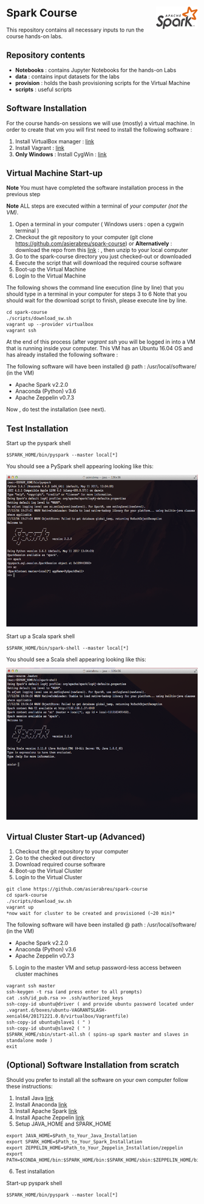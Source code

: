 # Spark Course <img src="images/spark-logo-trademark.png" width="110" height="60" align="right">

This repository contains all necessary inputs to run the course hands-on labs. 

## Repository contents

* **Notebooks** : contains Jupyter Notebooks for the hands-on Labs
* **data** : contains input datasets for the labs
* **provision** : holds the bash provisioning scripts for the Virtual Machine
* **scripts** : useful scripts

## Software Installation

For the course hands-on sessions we will use (mostly) a virtual machine.
In order to create that vm you will first need to install the following software :

1. Install VirtualBox manager : [link](https://www.virtualbox.org/)
2. Install Vagrant : [link](https://www.vagrantup.com/downloads.html)
3. **Only Windows** : Install CygWin : [link](https://cygwin.com/install.html)

## Virtual Machine Start-up

**Note** You must have completed the software installation process in the previous step

**Note** ALL steps are executed within a terminal of *your computer (not the VM)*.

1. Open a terminal in your computer ( Windows users : open a cygwin terminal )
2. Checkout the git repository to your computer (git clone https://github.com/asierabreu/spark-course)
   or **Alternatively** : download the repo from this [link](https://drive.google.com/file/d/1yIAxEoEbMRGXXmMd4D2iBtZ3qgLeMumw/view?usp=sharing) : , then unzip to your local computer
3. Go to the spark-course directory you just checked-out or downloaded
4. Execute the script that will download the required course software
5. Boot-up the Virtual Machine 
6. Login to the Virtual Machine

The following shows the command line execution (line by line) that you should type in a terminal in your computer for steps 3 to 6
Note that you should wait for the download script to finish, please execute line by line.

```
cd spark-course
./scripts/download_sw.sh
vagrant up --provider virtualbox
vagrant ssh
```

At the end of this process (after *vagrant ssh* you will be logged in into a VM that is running inside your computer.
This VM has an Ubuntu 16.04 OS and has already installed the following software :

The following software will have been installed @ path : /usr/local/software/ (in the VM)

   * Apache Spark v2.2.0
   * Anaconda (Python) v3.6
   * Apache Zeppelin v0.7.3

Now , do test the installation (see next).

## Test Installation

Start up the pyspark shell
```
$SPARK_HOME/bin/pyspark --master local[*]
```

You should see a PySpark shell appearing looking like this:

<img src="images/pyspark-shell.png" width="700" height="400" align="centre">

Start up a Scala spark shell
```
$SPARK_HOME/bin/spark-shell --master local[*]
```

You should see a Scala shell appearing looking like this:

<img src="images/scala-shell.png" width="700" height="400" align="centre">

## Virtual Cluster Start-up (Advanced)

1. Checkout the git repository to your computer
2. Go to the checked out directory
3. Download required course software 
4. Boot-up the Virtual Cluster
5. Login to the Virtual Cluster

```
git clone https://github.com/asierabreu/spark-course
cd spark-course
./scripts/download_sw.sh
vagrant up 
*now wait for cluster to be created and provisioned (~20 min)*
```

The following software will have been installed @ path : /usr/local/software/ (in the VM)

 * Apache Spark v2.2.0
 * Anaconda (Python) v3.6
 * Apache Zeppelin v0.7.3  

5. Login to the master VM and setup password-less access between cluster machines

```
vagrant ssh master
ssh-keygen -t rsa (and press enter to all prompts)
cat .ssh/id_pub.rsa >> .ssh/authorized_keys
ssh-copy-id ubuntu@driver ( and provide ubuntu password located under .vagrant.d/boxes/ubuntu-VAGRANTSLASH-xenial64/20171221.0.0/virtualbox/Vagrantfile)
ssh-copy-id ubuntu@slave1 ( " )
ssh-copy-id ubuntu@slave2 ( " ) 
$SPARK_HOME/sbin/start-all.sh ( spins-up spark master and slaves in standalone mode )
exit
```

## (Optional) Software Installation from scratch

Should you prefer to install all the software on your own computer follow these instructions:

1. Install Java [link](http://www.oracle.com/technetwork/java/javase/downloads/jdk8-downloads-2133151.html)
2. Install Anaconda [link](https://www.anaconda.com/download/#macos)
3. Install Apache Spark [link](https://spark.apache.org/downloads.html)
4. Install Apache Zeppelin [link](https://zeppelin.apache.org/download.html) 
5. Setup JAVA_HOME and SPARK_HOME
```
export JAVA_HOME=$Path_to_Your_Java_Installation
export SPARK_HOME=$Path_to_Your_Spark_Installation
export ZEPPELIN_HOME=$Path_to_Your_Zeppelin_Installation/zeppelin
export PATH=$CONDA_HOME/bin:$SPARK_HOME/bin:$SPARK_HOME/sbin:$ZEPPELIN_HOME/bin:$PATH
```
6. Test installation

Start-up pyspark shell
```
$SPARK_HOME/bin/pyspark --master local[*]
```

